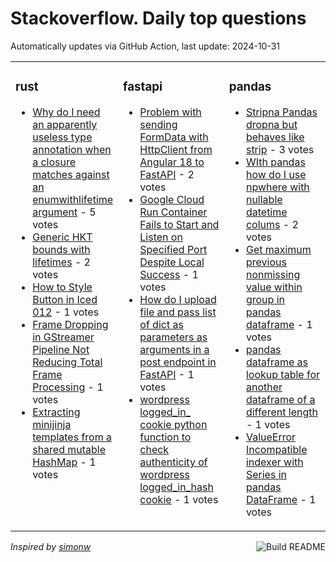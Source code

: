 # Stackoverflow. Daily top questions 

Automatically updates via GitHub Action, last update: <!-- date starts -->2024-10-31<!-- date ends -->


<table><tr><td valign="top" width="33%">

### rust
<!-- rust starts -->
* [Why do I need an apparently useless type annotation when a closure matches against an enumwithlifetime argument](https://stackoverflow.com/questions/79142438/why-do-i-need-an-apparently-useless-type-annotation-when-a-closure-matches-again) - 5 votes
* [Generic HKT bounds with lifetimes](https://stackoverflow.com/questions/79144606/generic-hkt-bounds-with-lifetimes) - 2 votes
* [How to Style Button in Iced 012](https://stackoverflow.com/questions/79140331/how-to-style-button-in-iced-0-12) - 1 votes
* [Frame Dropping in GStreamer Pipeline Not Reducing Total Frame Processing](https://stackoverflow.com/questions/79145601/frame-dropping-in-gstreamer-pipeline-not-reducing-total-frame-processing) - 1 votes
* [Extracting minijinja templates from a shared mutable HashMap](https://stackoverflow.com/questions/79144594/extracting-minijinja-templates-from-a-shared-mutable-hashmap) - 1 votes
<!-- rust ends -->
</td><td valign="top" width="34%">


### fastapi
<!-- fastapi starts -->
* [Problem with sending FormData with HttpClient from Angular 18 to FastAPI](https://stackoverflow.com/questions/79140728/problem-with-sending-formdata-with-httpclient-from-angular-18-to-fastapi) - 2 votes
* [Google Cloud Run Container Fails to Start and Listen on Specified Port Despite Local Success](https://stackoverflow.com/questions/79144727/google-cloud-run-container-fails-to-start-and-listen-on-specified-port-despite) - 1 votes
* [How do I upload file and pass list of dict as parameters as arguments in a post endpoint in FastAPI](https://stackoverflow.com/questions/79144165/how-do-i-upload-file-and-pass-list-of-dict-as-parameters-as-arguments-in-a-post) - 1 votes
* [wordpress logged_in_ cookie  python function to check authenticity of wordpress logged_in_hash cookie](https://stackoverflow.com/questions/79140775/wordpress-logged-in-cookie-python-function-to-check-authenticity-of-wordpress) - 1 votes
<!-- fastapi ends -->
</td><td valign="top" width="34%">


### pandas
<!-- pandas starts -->
* [Stripna Pandas dropna but behaves like strip](https://stackoverflow.com/questions/79145336/stripna-pandas-dropna-but-behaves-like-strip) - 3 votes
* [WIth pandas how do I use npwhere with nullable datetime colums](https://stackoverflow.com/questions/79141599/with-pandas-how-do-i-use-np-where-with-nullable-datetime-colums) - 2 votes
* [Get maximum previous nonmissing value within group in pandas dataframe](https://stackoverflow.com/questions/79141781/get-maximum-previous-nonmissing-value-within-group-in-pandas-dataframe) - 1 votes
* [pandas dataframe as lookup table for another dataframe of a different length](https://stackoverflow.com/questions/79141044/pandas-dataframe-as-lookup-table-for-another-dataframe-of-a-different-length) - 1 votes
* [ValueError Incompatible indexer with Series in pandas DataFrame](https://stackoverflow.com/questions/79141950/valueerror-incompatible-indexer-with-series-in-pandas-dataframe) - 1 votes
<!-- pandas ends -->
</td></tr></table>

<a href="https://github.com/hp0404/hp0404/actions"><img src="https://github.com/hp0404/hp0404/workflows/Build%20README/badge.svg" align="right" alt="Build README"></a> <p>*Inspired by  [simonw](https://github.com/simonw/simonw)*</p>
